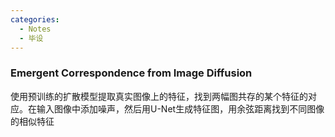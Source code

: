 ```yaml
---
categories:
  - Notes
  - 毕设
---
```

### Emergent Correspondence from Image Diffusion
使用预训练的扩散模型提取真实图像上的特征，找到两幅图共存的某个特征的对应。在输入图像中添加噪声，然后用U-Net生成特征图，用余弦距离找到不同图像的相似特征